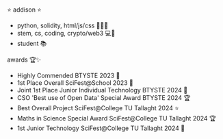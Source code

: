 
⭐ addison ⭐
- python, solidity, html/js/css 👩🏻‍💻
- stem, cs, coding, crypto/web3 💻🔬
- student 📚

awards 🏆✨
- Highly Commended BTYSTE 2023 🎉
- 1st Place Overall SciFest@School 2023 🥇
- Joint 1st Place Junior Individual Technology BTYSTE 2024 🥇
- CSO 'Best use of Open Data' Special Award BTYSTE 2024 🏆
- Best Overall Project SciFest@College TU Tallaght 2024 ⭐
- Maths in Science Special Award SciFest@College TU Tallaght 2024 🏆
- 1st Junior Technology SciFest@College TU Tallaght 2024 🥇

  




